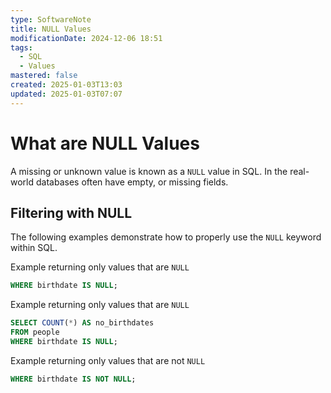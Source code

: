 ```yaml
---
type: SoftwareNote
title: NULL Values
modificationDate: 2024-12-06 18:51
tags:
  - SQL
  - Values
mastered: false
created: 2025-01-03T13:03
updated: 2025-01-03T07:07
---
```


# What are NULL Values

A missing or unknown value is known as a `NULL` value in SQL. In the real-world databases often have empty, or missing fields.

## Filtering with NULL

The following examples demonstrate how to properly use the `NULL` keyword within SQL.

Example returning only values that are `NULL`

```sql
WHERE birthdate IS NULL;
```

Example returning only values that are `NULL`

```sql
SELECT COUNT(*) AS no_birthdates
FROM people
WHERE birthdate IS NULL;
```

Example returning only values that are not `NULL`

```sql
WHERE birthdate IS NOT NULL;
```


